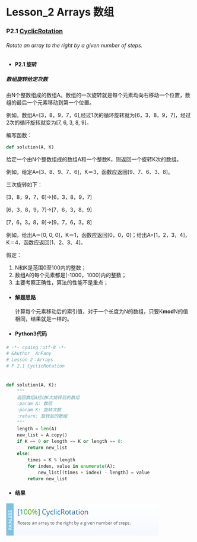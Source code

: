 # Lesson_2 Arrays  数组


### P2.1 [CyclicRotation](https://app.codility.com/programmers/lessons/2-arrays/cyclic_rotation/) 

###### Rotate an array to the right by a given number of steps.


* #### P2.1 旋转

##### 数组旋转给定次数

由N个整数组成的数组A。数组的一次旋转就是每个元素均向右移动一个位置，数组的最后一个元素移动到第一个位置。

例如，数组A=[3，8，9，7，6],经过1次的循环旋转就为[6，3，8，9，7]，经过2次的循环旋转就变为[7, 6, 3, 8, 9]。

编写函数：
```python
def solution(A, K)
```
给定一个由N个整数组成的数组A和一个整数K，则返回一个旋转K次的数组。

例如，给定A=[3、8、9、7、6]，K＝3，函数应返回[9、7、6、3、8]。

三次旋转如下：

[3，8，9，7，6]->[6，3，8，9，7]

[6，3，8，9，7]->[7，6，3，8，9]

[7，6，3，8，9]->[9，7，6，3，8]

例如，给出A＝[0, 0, 0]，K＝1，函数应返回[0，0，0]；给出A=[1，2，3，4]，K＝4，函数应返回[1、2、3、4]。

假定：
  1. N和K是范围0至100内的整数；
  2. 数组A的每个元素都是[-1000，1000]内的整数；
  3. 主要考察正确性，算法的性能不是重点； 


* #### 解题思路

   计算每个元素移动后的索引值，对于一个长度为N的数组，只要K**mod**N的值相同，结果就是一样的。

* #### Python3代码

```python
# -*- coding：utf-8 -*-
# &Author  AnFany
# Lesson 2：Arrays
# P 2.1 CyclicRotation


def solution(A, K):
    """
    返回数组A经过K次旋转后的数组
    :param A: 数组
    :param K: 旋转次数
    :return: 旋转后的数组
    """
    length = len(A)
    new_list = A.copy()
    if K == 0 or length == K or length == 0:
        return new_list
    else:
        times = K % length
        for index, value in enumerate(A):
            new_list[(times + index) - length] = value
        return new_list
```


* #### 结果


![image](https://github.com/Anfany/Codility-Lessons-By-Python3/blob/master/L2_Arrays/2.1w.png)
